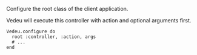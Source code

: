 Configure the root class of the client application.

Vedeu will execute this controller with action and optional arguments
first.

    Vedeu.configure do
      root :controller, :action, args
      # ...
    end
